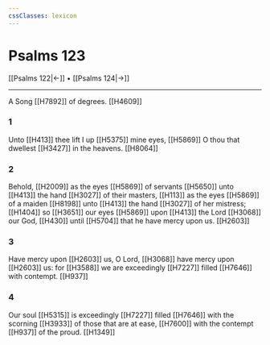 ```yaml
---
cssClasses: lexicon
---
```

# Psalms 123

[[Psalms 122|←]] • [[Psalms 124|→]]

---

A Song [[H7892]] of degrees. [[H4609]]

### 1
Unto [[H413]] thee lift I up [[H5375]] mine eyes, [[H5869]] O thou that dwellest [[H3427]] in the heavens. [[H8064]]

### 2
Behold, [[H2009]] as the eyes [[H5869]] of servants [[H5650]] unto [[H413]] the hand [[H3027]] of their masters, [[H113]] as the eyes [[H5869]] of a maiden [[H8198]] unto [[H413]] the hand [[H3027]] of her mistress; [[H1404]] so [[H3651]] our eyes [[H5869]] upon [[H413]] the Lord [[H3068]] our God, [[H430]] until [[H5704]] that he have mercy upon us. [[H2603]]

### 3
Have mercy upon [[H2603]] us, O Lord, [[H3068]] have mercy upon [[H2603]] us: for [[H3588]] we are exceedingly [[H7227]] filled [[H7646]] with contempt. [[H937]]

### 4
Our soul [[H5315]] is exceedingly [[H7227]] filled [[H7646]] with the scorning [[H3933]] of those that are at ease, [[H7600]] with the contempt [[H937]] of the proud. [[H1349]]